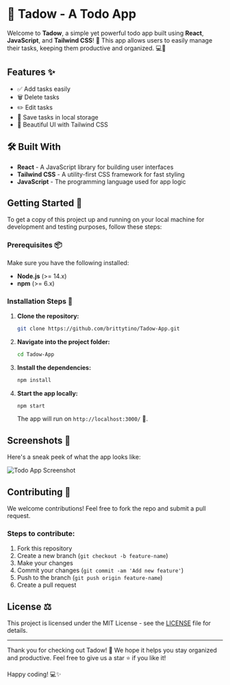 # 🎯 Tadow - A Todo App

Welcome to **Tadow**, a simple yet powerful todo app built using **React**, **JavaScript**, and **Tailwind CSS**! 🚀 This app allows users to easily manage their tasks, keeping them productive and organized. 💻📝

## Features ✨
- ✅ Add tasks easily
- 🗑️ Delete tasks
- ✏️ Edit tasks
- 💾 Save tasks in local storage
- 🎨 Beautiful UI with Tailwind CSS

## 🛠️ Built With
- **React** - A JavaScript library for building user interfaces
- **Tailwind CSS** - A utility-first CSS framework for fast styling
- **JavaScript** - The programming language used for app logic

## Getting Started 🚀

To get a copy of this project up and running on your local machine for development and testing purposes, follow these steps:

### Prerequisites 📦

Make sure you have the following installed:
- **Node.js** (>= 14.x)
- **npm** (>= 6.x)

### Installation Steps 📝

1. **Clone the repository:**
   ```bash
   git clone https://github.com/brittytino/Tadow-App.git
   ```

2. **Navigate into the project folder:**
   ```bash
   cd Tadow-App
   ```

3. **Install the dependencies:**
   ```bash
   npm install
   ```

4. **Start the app locally:**
   ```bash
   npm start
   ```

   The app will run on `http://localhost:3000/` 🎉.

## Screenshots 📸
Here's a sneak peek of what the app looks like:

![Todo App Screenshot](https://via.placeholder.com/500x300.png)

## Contributing 🤝

We welcome contributions! Feel free to fork the repo and submit a pull request.

### Steps to contribute:
1. Fork this repository
2. Create a new branch (`git checkout -b feature-name`)
3. Make your changes
4. Commit your changes (`git commit -am 'Add new feature'`)
5. Push to the branch (`git push origin feature-name`)
6. Create a pull request

## License ⚖️

This project is licensed under the MIT License - see the [LICENSE](LICENSE) file for details.

---

Thank you for checking out Tadow! 🌟 We hope it helps you stay organized and productive. Feel free to give us a star ⭐ if you like it!

Happy coding! 💻✨
```
